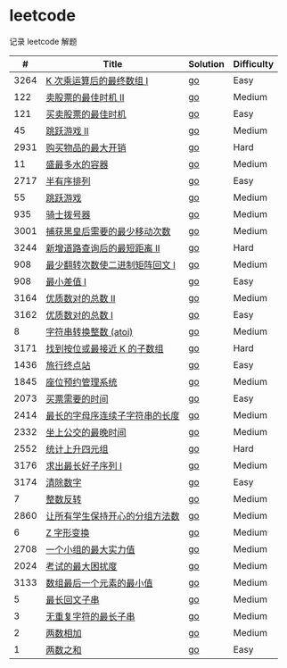 # leetcode

记录 leetcode 解题

| #  | Title                                                                                                       | Solution| Difficulty |
|----|-------------------------------------------------------------------------------------------------------------|-----------------------------------------------------------------------------------------------------------------------------------|------------|
| 3264 | [ K 次乘运算后的最终数组 I](https://leetcode.cn/problems/final-array-state-after-k-multiplication-operations-i)                         | [go](./algorithms/go/final-array-state-after-k-multiplication-operations-i/solution.go)| Easy       |
| 122 | [卖股票的最佳时机 II](https://leetcode.cn/problems/best-time-to-buy-and-sell-stock-ii/)                             | [go](./algorithms/go/best-time-to-buy-and-sell-stock-ii/solution.go)| Medium       |
| 121 | [买卖股票的最佳时机](https://leetcode.cn/problems/best-time-to-buy-and-sell-stock/)                                  | [go](./algorithms/go/best-time-to-buy-and-sell-stock/solution.go)| Easy       |
| 45 | [ 跳跃游戏 II](https://leetcode.cn/problems/jump-game-ii/)                                                      | [go](./algorithms/go/jump-game-ii/solution.go)| Medium       |
| 2931 | [购买物品的最大开销](https://leetcode.cn/problems/maximum-spending-after-buying-items/)                              | [go](./algorithms/go/maximum-spending-after-buying-items/solution.go)| Hard       |
| 11 | [盛最多水的容器](https://leetcode.cn/problems/container-with-most-water/)                                          | [go](./algorithms/go/container-with-most-water/solution.go)| Medium     |
| 2717 | [半有序排列](https://leetcode.cn/problems/semi-ordered-permutation/)                                             | [go](./algorithms/go/semi-ordered-permutation/solution.go)| Easy       |
| 55 | [跳跃游戏](https://leetcode.cn/problems/jump-game/)                                                             | [go](./algorithms/go/jump-game/solution.go)| Medium     |
| 935 | [骑士拨号器](https://leetcode.cn/problems/knight-dialer/)                                                        | [go](./algorithms/go/knight-dialer/solution.go)| Medium     |
| 3001 | [捕获黑皇后需要的最少移动次数](https://leetcode.cn/problems/minimum-moves-to-capture-the-queen/)                          | [go](./algorithms/go/minimum-moves-to-capture-the-queen/solution.go)| Medium     |
| 3244 | [新增道路查询后的最短距离 II](https://leetcode.cn/problems/shortest-distance-after-road-addition-queries-ii/)           | [go](./algorithms/go/shortest-distance-after-road-addition-queries-ii/solution.go)| Hard       |
| 908 | [最少翻转次数使二进制矩阵回文 I](https://leetcode.cn/problems/minimum-number-of-flips-to-make-binary-grid-palindromic-i/) | [go](./algorithms/go/minimum-number-of-flips-to-make-binary-grid-palindromic-i/solution.go) | Medium     |
| 908 | [ 最小差值 I](https://leetcode.cn/problems/smallest-range-i/)                                                   | [go](./algorithms/go/smallest-range-i/solution.go) | Easy       |
| 3164 | [优质数对的总数 II](https://leetcode.cn/problems/find-the-number-of-good-pairs-ii/)                                | [go](./algorithms/go/find-the-number-of-good-pairs-ii/solution.go)| Medium     |
| 3162 | [优质数对的总数 I](https://leetcode.cn/problems/find-the-number-of-good-pairs-i/)                                  | [go](./algorithms/go/find-the-number-of-good-pairs-i/solution.go)| Easy       |
| 8  | [字符串转换整数 (atoi)](https://leetcode.cn/problems/string-to-integer-atoi/)                                      | [go](./algorithms/go/string-to-integer-atoi/stringToIntegerAtoi.go) | Medium     |
| 3171 | [找到按位或最接近 K 的子数组](https://leetcode.cn/problems/find-subarray-with-bitwise-or-closest-to-k/)                 | [go](./algorithms/go/find-subarray-with-bitwise-or-closest-to-k/solution.go)| Hard       |
| 1436 | [旅行终点站](https://leetcode.cn/problems/destination-city/)                                                     | [go](./algorithms/go/destination-city/destinationCity.go)| Easy       |
| 1845 | [座位预约管理系统](https://leetcode.cn/problems/seat-reservation-manager)                                           | [go](./algorithms/go/seat-reservation-manager/seatReservationManager.go) | Medium     |
| 2073 | [买票需要的时间](https://leetcode.cn/problems/time-needed-to-buy-tickets)                                          | [go](./algorithms/go/time-needed-to-buy-tickets/timeNeededToBuyTickets.go)| Easy       |
| 2414 | [最长的字母序连续子字符串的长度](https://leetcode.cn/problems/length-of-the-longest-alphabetical-continuous-substring)     | [go](./algorithms/go/length-of-the-longest-alphabetical-continuous-substring/lengthOfTheLongestAlphabeticalContinuousSubstring.go) | Medium     |
| 2332 | [坐上公交的最晚时间](https://leetcode.cn/problems/the-latest-time-to-catch-a-bus/)                                   | [go](./algorithms/go/the-latest-time-to-catch-a-bus/theLatestTimeToCatchABus.go) | Medium     |
| 2552 | [统计上升四元组](https://leetcode.cn/problems/count-increasing-quadruplets)                                        | [go](./algorithms/go/count-increasing-quadruplets/countIncreasingQuadruplets.go) | Hard       |
| 3176 | [求出最长好子序列 I](https://leetcode.cn/problems/find-the-maximum-length-of-a-good-subsequence-i/)                 | [go](./algorithms/go/reverse-integer/reverseInteger.go) | Medium     |
| 3174 | [清除数字](https://leetcode.cn/problems/reverse-integer/)                                                       | [go](./algorithms/go/reverse-integer/reverseInteger.go) | Easy       |
| 7  | [整数反转](https://leetcode.cn/problems/reverse-integer/)                                                       | [go](./algorithms/go/reverse-integer/reverseInteger.go) | Medium     |
| 2860 | [让所有学生保持开心的分组方法数](https://leetcode.cn/problems/happy-students/)                                             | [go](./algorithms/go/happy-students/happyStudents.go)   | Medium     |
| 6  | [Z 字形变换](https://leetcode.cn/problems/zigzag-conversion)                                                    | [go](./algorithms/go/zigzag-conversion/zigzagConversion.go)| Medium     |
| 2708 | [一个小组的最大实力值](https://leetcode.cn/problems/maximum-strength-of-a-group/)                                     | [go](./algorithms/go/maximum-strength-of-a-group/maximumStrengthOfAGroup.go)| Medium     |
| 2024 | [考试的最大困扰度](https://leetcode.cn/problems/maximize-the-confusion-of-an-exam/)                                 | [go](./algorithms/go/maximize-the-confusion-of-an-exam/maximizeTheConfusionOfAnExam.go)  | Medium     |
| 3133 | [数组最后一个元素的最小值](https://leetcode.cn/problems/minimum-array-end/)                                             | [go](./algorithms/go/longest-substring-without-repeating-characters/longestSubstringWithoutRepeatingCharacters.go) | Medium     |
| 5  | [最长回文子串](https://leetcode.cn/problems/longest-palindromic-substring/)                                       | [go](./algorithms/go/longest-palindromic-substring/longestPalindromicSubstring.go)| Medium     |
| 3  | [无重复字符的最长子串](https://leetcode.cn/problems/longest-substring-without-repeating-characters/)                  | [go](./algorithms/go//longest-substring-without-repeating-characters/longestSubstringWithoutRepeatingCharacters.go)| Medium     |
| 2  | [两数相加](https://leetcode.cn/problems/add-two-numbers/)                                                       | [go](./algorithms/go/add-two-numbers/addTwoNumbers.go)  | Medium     |
| 1  | [两数之和](https://leetcode.cn/problems/two-sum/)                                                               | [go](./algorithms/go/two_sum/twoSum.go) | Easy       |
